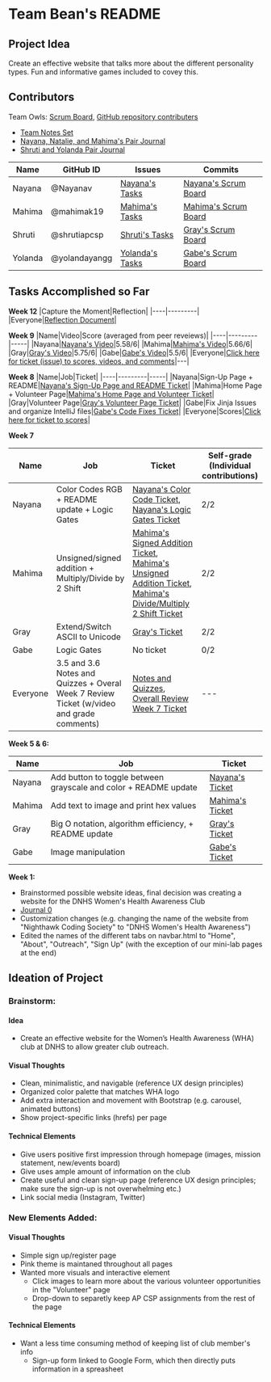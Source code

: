 # Team Bean's README

## Project Idea
Create an effective website that talks more about the different personality types. Fun and informative games included to covey this. 

## Contributors 
Team Owls: [Scrum Board](https://github.com/wangzi190/flask_portfolio/projects/1), [GitHub repository contributers](https://github.com/wangzi190/flask_portfolio/graphs/contributors)

* [Team Notes Set](https://drive.google.com/drive/folders/1OO_uDmH_A1tTisIU9VoWnIfKt1gEUctu?usp=sharing)
* [Nayana, Natalie, and Mahima's Pair Journal](https://docs.google.com/document/d/17dg1Ca6bv7LfiUPjs7iw3_IV5GAZQcQxqUlrnfceZ98/edit?usp=sharing)
* [Shruti and Yolanda Pair Journal]()


|Name|GitHub ID|Issues|Commits|
|----|---------|-------|-------|
|Nayana|@Nayanav|[Nayana's Tasks](https://github.com/wangzi190/flask_portfolio/issues?q=assignee%3ANayanav+is%3Aopen)|[Nayana's Scrum Board](https://github.com/wangzi190/flask_portfolio/projects/1?card_filter_query=assignee%3Anayanav)|[Nayana's Commits](https://github.com/wangzi190/flask_portfolio/commits?author=Nayanav)|[Nayana's Profile](https://github.com/Nayanav)|
|Mahima|@mahimak19|[Mahima's Tasks](https://github.com/wangzi190/flask_portfolio/issues?q=assignee%3Amahimak19+is%3Aopen)|[Mahima's Scrum Board](https://github.com/wangzi190/flask_portfolio/projects/1?card_filter_query=assignee%3Amahimak19)|[Mahima's Commits](https://github.com/wangzi190/flask_portfolio/commits?author=mahimak19)|[Mahima's Profile](https://github.com/mahimak19)|
|Shruti|@shrutiapcsp|[Shruti's Tasks](https://github.com/wangzi190/flask_portfolio/issues?q=assignee%3Awangzi190+is%3Aopen)|[Gray's Scrum Board](https://github.com/wangzi190/flask_portfolio/projects/1?card_filter_query=assignee%3Awangzi190)|[Gray's Commits](https://github.com/wangzi190/flask_portfolio/commits?author=wangzi190)|[Gray's Profile](https://github.com/wangzi190)|
|Yolanda|@yolandayangg|[Yolanda's Tasks](https://github.com/wangzi190/flask_portfolio/issues?q=assignee%3AGabrielboudreau+is%3Aopen)|[Gabe's Scrum Board](https://github.com/wangzi190/flask_portfolio/projects/1?card_filter_query=assignee%3A+gabrielboudreau)|[Gabe's Commits](https://github.com/wangzi190/flask_portfolio/commits?author=GabrielBoudreau)|[Gabe's Profile](https://github.com/Gabrielboudreau)|


## Tasks Accomplished so Far
**Week 12**
|Capture the Moment|Reflection|
|----|---------|
|Everyone|[Reflection Document](https://docs.google.com/document/d/1QIPI5aLPVEHTeAmd9CNCDj62c_yJrX3I8eKJR0QQPyk/edit?usp=sharing)|


**Week 9**
|Name|Video|Score (averaged from peer reveiews)|
|----|---------|-----|
|Nayana|[Nayana's Video](https://www.youtube.com/watch?v=9hTYSQJjIXM)|5.58/6|
|Mahima|[Mahima's Video](https://www.loom.com/share/90009749bc0e4ecabe68fdce34a21fd9)|5.66/6|
|Gray|[Gray's Video](https://www.loom.com/share/2f8a42384af1424d911f5b3c08a238f7)|5.75/6|
|Gabe|[Gabe's Video](https://www.loom.com/share/70b856dae2604d5c92a30da3faac0e1e)|5.5/6|
|Everyone|[Click here for ticket (issue) to scores, videos, and comments](https://github.com/wangzi190/flask_portfolio/issues/62)|---|

**Week 8**
|Name|Job|Ticket|
|----|---------|-----|
|Nayana|Sign-Up Page + README|[Nayana's Sign-Up Page and README Ticket](https://github.com/wangzi190/flask_portfolio/issues/58)|
|Mahima|Home Page + Volunteer Page|[Mahima's Home Page and Volunteer Ticket](https://github.com/wangzi190/flask_portfolio/issues/60)|
|Gray|Volunteer Page|[Gray's Volunteer Page Ticket](https://github.com/wangzi190/flask_portfolio/issues/59)|
|Gabe|Fix Jinja Issues and organize IntelliJ files|[Gabe's Code Fixes Ticket](https://github.com/wangzi190/flask_portfolio/issues/61)|
|Everyone|Scores|[Click here for ticket to scores](https://github.com/wangzi190/flask_portfolio/issues/56)|

**Week 7**

|Name|Job|Ticket|Self-grade (Individual contributions)|
|----|---------|-----|-----|
|Nayana|Color Codes RGB + README update + Logic Gates|[Nayana's Color Code Ticket](https://github.com/wangzi190/flask_portfolio/issues/46), [Nayana's Logic Gates Ticket](https://github.com/wangzi190/flask_portfolio/issues/48)|2/2|
|Mahima|Unsigned/signed addition + Multiply/Divide by 2 Shift|[Mahima's Signed Addition Ticket](https://github.com/wangzi190/flask_portfolio/issues/49), [Mahima's Unsigned Addition Ticket](https://github.com/wangzi190/flask_portfolio/issues/47), [Mahima's Divide/Multiply 2 Shift Ticket](https://github.com/wangzi190/flask_portfolio/issues/44) |2/2|
|Gray|Extend/Switch ASCII to Unicode|[Gray's Ticket](https://github.com/wangzi190/flask_portfolio/issues/40)|2/2|
|Gabe|Logic Gates|No ticket|0/2|
|Everyone|3.5 and 3.6 Notes and Quizzes + Overal Week 7 Review Ticket (w/video and grade comments)|[Notes and Quizzes](https://github.com/wangzi190/flask_portfolio/issues/52), [Overall Review Week 7 Ticket](https://github.com/wangzi190/flask_portfolio/issues/50)|---|

**Week 5 & 6:**

|Name|Job|Ticket|
|----|---------|-----|
|Nayana|Add button to toggle between grayscale and color + README update|[Nayana's Ticket](https://github.com/wangzi190/flask_portfolio/issues/36)|[Nayana's Scrum Board](https://github.com/wangzi190/flask_portfolio/projects/1?card_filter_query=assignee%3Anayanav)|[Nayana's Commits](https://github.com/wangzi190/flask_portfolio/commits?author=Nayanav)|[Nayana's Profile](https://github.com/Nayanav)|
|Mahima|Add text to image and print hex values|[Mahima's Ticket](https://github.com/wangzi190/flask_portfolio/issues/37)|[Mahima's Scrum Board](https://github.com/wangzi190/flask_portfolio/projects/1?card_filter_query=assignee%3Amahimak19)|[Mahima's Commits](https://github.com/wangzi190/flask_portfolio/commits?author=mahimak19)|[Mahima's Profile](https://github.com/mahimak19)|
|Gray|Big O notation, algorithm efficiency, + README update|[Gray's Ticket](https://github.com/wangzi190/flask_portfolio/issues/40)|[Gray's Scrum Board](https://github.com/wangzi190/flask_portfolio/projects/1?card_filter_query=assignee%3Awangzi190)|[Gray's Commits](https://github.com/wangzi190/flask_portfolio/commits?author=wangzi190)|[Gray's Profile](https://github.com/wangzi190)|
|Gabe|Image manipulation|[Gabe's Ticket](https://github.com/wangzi190/flask_portfolio/issues/39)|[Gabe's Scrum Board](https://github.com/wangzi190/flask_portfolio/projects/1?card_filter_query=assignee%3A+gabrielboudreau)|[Gabe's Commits](https://github.com/wangzi190/flask_portfolio/commits?author=GabrielBoudreau)|[Gabe's Profile](https://github.com/Gabrielboudreau)|


**Week 1:**
* Brainstormed possible website ideas, final decision was creating a website for the DNHS Women's Health Awareness Club
* [Journal 0](https://youtu.be/A7jPotTP5gI)
* Customization changes (e.g. changing the name of the website from "Nighthawk Coding Society" to "DNHS Women's Health Awareness")
* Edited the names of the different tabs on navbar.html to "Home", "About", "Outreach", "Sign Up" (with the exception of our mini-lab pages at the end)



## Ideation of Project



### Brainstorm:

#### Idea
* Create an effective website for the Women’s Health Awareness (WHA) club at DNHS to allow greater club outreach.

#### Visual Thoughts
* Clean, minimalistic, and navigable (reference UX design principles)
* Organized color palette that matches WHA logo
* Add extra interaction and movement with Bootstrap (e.g. carousel, animated buttons)
* Show project-specific links (hrefs) per page

#### Technical Elements
* Give users positive first impression through homepage (images, mission statement, new/events board)
* Give uses ample amount of information on the club
* Create useful and clean sign-up page (reference UX design principles; make sure the sign-up is not overwhelming etc.)
* Link social media (Instagram, Twitter)





### New Elements Added: 

#### Visual Thoughts
* Simple sign up/register page
* Pink theme is maintaned throughout all pages 
* Wanted more visuals and interactive element
  * Click images to learn more about the various volunteer opportunities in the "Volunteer" page 
  * Drop-down to separetly keep AP CSP assignments from the rest of the page 


#### Technical Elements
* Want a less time consuming method of keeping list of club member's info
  * Sign-up form linked to Google Form, which then directly puts information in a spreasheet 
